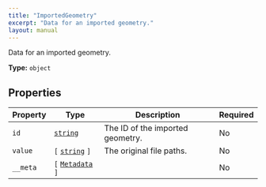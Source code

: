 ```yaml
---
title: "ImportedGeometry"
excerpt: "Data for an imported geometry."
layout: manual
---
```


Data for an imported geometry.

**Type:** `object`





## Properties

| Property | Type | Description | Required |
|----------|------|-------------|----------|
| `id` |[`string`](/docs/kcl/types/string)| The ID of the imported geometry. | No |
| `value` |`[` [`string`](/docs/kcl/types/string) `]`| The original file paths. | No |
| `__meta` |`[` [`Metadata`](/docs/kcl/types/Metadata) `]`|  | No |


